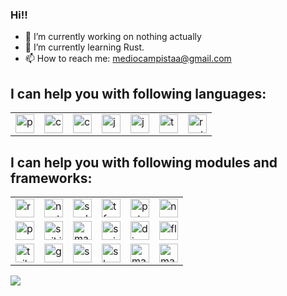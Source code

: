 ### Hi!!

- 🔭 I’m currently working on nothing actually
- 🌱 I’m currently learning Rust.
- 📫 How to reach me: mediocampistaa@gmail.com

## I can help you with following languages:
<table style="border:none;" > 
  <tr>
    <td><img src="https://upload.wikimedia.org/wikipedia/commons/thumb/c/c3/Python-logo-notext.svg/1200px-Python-logo-notext.svg.png" width="30" alt="py"/></td>
    <td><img src="https://upload.wikimedia.org/wikipedia/commons/thumb/1/18/ISO_C%2B%2B_Logo.svg/1200px-ISO_C%2B%2B_Logo.svg.png" width="30" alt="cpp"/></td>
    <td><img src="https://upload.wikimedia.org/wikipedia/commons/thumb/1/18/C_Programming_Language.svg/695px-C_Programming_Language.svg.png" width="30" alt="c"/></td>
    <td><img src="https://upload.wikimedia.org/wikipedia/en/thumb/3/30/Java_programming_language_logo.svg/1200px-Java_programming_language_logo.svg.png" width="30" alt="java"/></td>
    <td><img src="https://www.computerhope.com/jargon/j/javascript.png" width="30" alt="js"/></td>
    <td><img src="https://upload.wikimedia.org/wikipedia/commons/thumb/4/4c/Typescript_logo_2020.svg/1200px-Typescript_logo_2020.svg.png" width="30" alt="ts"/></td>
     <td><img src="https://rust-lang.org/logos/rust-logo-512x512.png" width="30" alt="rust"/></td>
  </tr>
</table>

## I can help you with following modules and frameworks:
<table style="border:none;" > 
  <tr>
    <td><img src="https://upload.wikimedia.org/wikipedia/commons/thumb/a/a7/React-icon.svg/1200px-React-icon.svg.png" width="30" alt="react"/></td>
    <td><img src="https://testrigor.com/wp-content/uploads/2023/04/nextjs-logo-square.png" width="30" alt="next"/></td>
    <td><img src="https://upload.wikimedia.org/wikipedia/commons/thumb/1/1b/Svelte_Logo.svg/1200px-Svelte_Logo.svg.png" width="30" alt="svelte"/></td>
    <td><img src="https://avatars.githubusercontent.com/u/15658638?s=280&v=4" width="30" alt="tf"/></td>
    <td><img src="https://pytorch.org/tutorials/_static/img/thumbnails/cropped/profiler.png" width="30" alt="pytorch"/></td>
    <td><img src="https://user-images.githubusercontent.com/50221806/86498215-ba9f2980-bd39-11ea-888e-48affa998c6f.png" width="30" alt="numpy"/></td>
  </tr>
  <tr>
    <td><img src="https://i.pinimg.com/736x/28/ce/bf/28cebfa3c75ff7815999b0c81a826af6.jpg" width="30" alt="pandas"/></td>
    <td><img src="https://upload.wikimedia.org/wikipedia/commons/thumb/0/05/Scikit_learn_logo_small.svg/2560px-Scikit_learn_logo_small.svg.png" width="30" alt="scikit learn"/></td>
    <td><img src="https://media.licdn.com/dms/image/D4D12AQGcGmAd9Cqraw/article-cover_image-shrink_600_2000/0/1688537312933?e=2147483647&v=beta&t=p7C9OMCJl8NmJdRyb_b-rfwK2iwgy87BfWPYVkHtyHQ" width="30" alt="matplotlib"/></td>
    <td><img src="https://4.bp.blogspot.com/-ou-a_Aa1t7A/W6IhNc3Q0gI/AAAAAAAAD6Y/pwh44arKiuM_NBqB1H7Pz4-7QhUxAgZkACLcBGAs/s1600/spring-boot-logo.png" width="30" alt="spring boot"/></td>
    <td><img src="https://files.dimagi.com/wp-content/uploads/2016/01/Django.png" width="30" alt="django"/></td>
    <td><img src="https://docs.zeet.co/assets/images/flask-a3319b33492c2abbf2abfc0403064405.png" width="30" alt="flask"/></td>
  </tr>
   <tr>
    <td><img src="https://branditechture.agency/brand-logos/wp-content/uploads/wpdm-cache/Tailwind-CSS1-900x0.png" width="30" alt="tailwind"/></td>
    <td><img src="https://cdn.worldvectorlogo.com/logos/gsap-greensock.svg" width="30" alt="gsap"/></td>
    <td><img src="https://upload.wikimedia.org/wikipedia/commons/thumb/9/96/Sass_Logo_Color.svg/2560px-Sass_Logo_Color.svg.png" width="30" alt="scss"/></td>
    <td><img src="https://ui.shadcn.com/apple-touch-icon.png" width="30" alt="shadcn"/></td>
    <td><img src="https://avatars.githubusercontent.com/u/79146003?v=4&s=400" width="30" alt="mantine"/></td>
    <td><img src="https://w7.pngwing.com/pngs/761/513/png-transparent-material-ui-logo.png" width="30" alt="material"/></td>
  </tr>
</table>

![](https://komarev.com/ghpvc/?username=nabinkatwal7)
